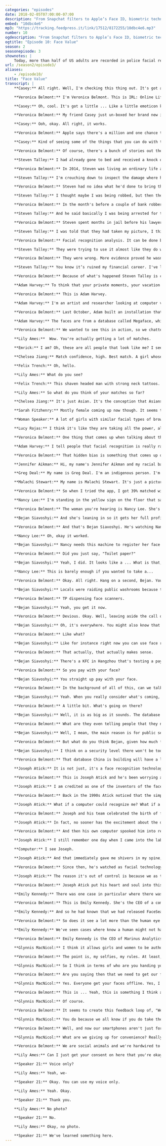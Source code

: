 ```yaml
---
categories: "episodes"
date: 2018-02-05T07:00:00-07:00
description: "From Snapchat filters to Apple’s Face ID, biometric technology plays a growing role in our everyday lives. What do we actually give up when we upload our face to these apps? Steven Talley shares his experience as a victim of mistaken identity. Joseph Atick, a forefather of facial recognition technology, reckons with its future. We head to to China, where biometric data is part of buying toilet paper. And artist Adam Harvey investigates how racial bias seeps into big data sets."
embed: "10dbc4e6"
mp3: "https://tracking.feedpress.it/link/17512/8172255/10dbc4e6.mp3"
number: 10
ogdescription: "From Snapchat filters to Apple’s Face ID, biometric technology plays a growing role in our everyday lives. What do we actually give up when we upload our face to these apps?"
ogtitle: "Episode 10: Face Value"
season: 2
seasonepisode: 3
shownotes: |
    Today, more than half of US adults are recorded in police facial recognition databases. For more on the far-reaching impact of facial recognition tech, [check out our blog](https://blog.mozilla.org/internetcitizen/2018/02/05/irl-face-the-future).
url: /season2/episode3/
aliases:
    - /episode10/
title: "Face Value"
transcript: |
    **Casey:** All right. Well, I'm checking this thing out. It's got a lot of plastic around it, but it's got one of those sweet little tabs to pull. Opening the box, it's got a picture of the phone in the nice new background. Turning it on now.

    **Veronica Belmont:** I'm Veronica Belmont. This is IRL: Online Life is Real Life, an original podcast from Mozilla.

    **Casey:** Oh, cool. It's got a little ... Like a little emoticon kind of looking around a circle as it fills up and it just says, "How to set up face ID. First, position your face in the camera frame. Then move your head in a circle to show all the angles of your face."

    **Veronica Belmont:** My friend Casey just un-boxed her brand new iPhone 10. It's the model that has facial recognition technology built in. Your face is now your password.

    **Casey:** Ooh, okay. All right, it works.

    **Veronica Belmont:** Apple says there's a million and one chance that someone else's face could unlock your phone. Great odds if you value security and privacy.

    **Casey:** Kind of seeing some of the things that you can do with the facial recognition have kind of brought me over to like ... I think that a lot of times, to be honest, I favor really cool technology over kind of being worried about privacy and that kind of stuff. If I'm not looking at the phone, it won't unlock, but that doesn't mean it can't be misused in the future, right?

    **Veronica Belmont:** Of course, there's a bunch of stories out there now of hackers fooling the software with complicated 3D printed masks, or of kids unlocking their parent's phones because they look alike. It's a bit like real life. I'm sure you've been mistaken for a different person once or twice. It's definitely happened to me before. Imagine this happening to you.

    **Steven Talley:** I had already gone to bed and received a knock on the door. We had a screen door there, so I could see an individual sitting on the other side, and he basically had mentioned that he had hit my vehicle, which was parked outside of the house.

    **Veronica Belmont:** In 2014, Steven was living an ordinary life as a financial broker in Denver. After answering the door, he followed the man outside.

    **Steven Talley:** I'm crouching down to inspect the damage where he's showing me he hit me, and I see these two cylindrical objects, which were flash bangs, and it was like a boom, boom, boom, boom, boom, boom, boom. Something like that. And I can kind of see, again, this gang of people. They looked like a bunch of Army men. They had big guns. I could see that. Obviously, I was scared to death.

    **Veronica Belmont:** Steven had no idea what he'd done to bring this on. He couldn't know that all of this was happening because he looked like someone else.

    **Steven Talley:** I thought maybe I was being robbed, but then they proceeded to basically beat me. On my lower back, my legs, my rib cage. There was a gentleman wearing the ubiquitous FBI windbreaker jacket we all see on TV.

    **Veronica Belmont:** In the month's before a couple of bank robberies had taken place in Denver. There was a video clip from a security camera and it played on the local news. Three people who thought it could be him phoned in a tip. His ex-wife told a detective the photographs he showed her looked like her ex-husband, so the cops came for him.

    **Steven Talley:** And he said basically I was being arrested for two armed bank robberies and assaulting a police officer.

    **Veronica Belmont:** Steven spent months in jail before his lawyer proved it wasn't him. Proved he was at work when the robberies took place. They let him go. A year goes by and then he's arrested again. This time, the cops were sure it was him.

    **Steven Talley:** I was told that they had taken my picture, I think it was my mugshot, and they compared it with either the stills or the video from the second bank robbery, and it was reviewed by experts in the FBI division that works with facial recognition analysis, and the agent came up with a match. Facial recognition analysis.

    **Veronica Belmont:** Facial recognition analysis. It can be done by people, as it was in this case at the FBI. It can be done with video cameras and computer software. Both can get it wrong. Yet, it's really easy to convince yourself that what you're looking at is who you're looking for.

    **Steven Talley:** They were trying to use it almost like they do with fingerprints, saying that you know the fingerprints don't lie, and that was their attitude.

    **Veronica Belmont:** They were wrong. More evidence proved he wasn't the suspect. Again, he was a free man, but the damage was done. You can't keep a job in the finance industry when you've been accused of robbing a bank.

    **Steven Talley:** You know it’s ruined my financial career. I've lost my security licenses and I've lost touch with my two kids that I haven't seen in almost three years now because of this issue of this incidence.

    **Veronica Belmont:** Because of what's happened Steven Talley is currently homeless. He's suing for $10 million. In Steven's case, the FBI relied on a specialized forensic team trained to examine facial images for patterns, but more than ever, we're turning to computers to do the heavy lifting. When we hand over that kind of data to technology, we're trusting the powers that be with terabytes of metadata that we've built up over the years. As these incredible new tools begin to influence both our offline and online lives, is your face still yours? Where does your identity end and someone else's intentions begin? Just like my pal, Casey, and her new iPhone, we can unlock our smartphones just by looking at them now. We use our faces online to turn ourselves into flower crowned anime characters, or talking poop emojis. Ever take a moment to think about how this kind of technology even gets built? You have to train the machine to learn what a face is. One way researchers do this is by scraping the internet for copyright-free face pics, like Flickr, for example. Or purchasing massive databases that have done this work already. That means if your face is on the web, it could be in one of these databases.

    **Adam Harvey:** To think that your private moments, your vacation photos, your graduation photos, are being used to help a security company train facial recognition, I think people should be aware of that.

    **Veronica Belmont:** This is Adam Harvey.

    **Adam Harvey:** I'm an artist and researcher looking at computer vision and the implications of facial recognition technology. Who's using my face and what are they doing with it? Is the question that nobody really has an answer to.

    **Veronica Belmont:** Last October, Adam built an installation that invited people to think about that question. It was part of an exhibition called The Glass Room. It was held in London and that's where we caught up with him. Here's how his project works. You stand in front of a camera and a monitor. Your face is scanned and then that scan is quickly compared to a database.

    **Adam Harvey:** The faces are from a database called Megaface, which is the largest publicly available facial recognition training base. It contains 672,000 identities and 4.7 million photos.

    **Veronica Belmont:** We wanted to see this in action, so we chatted up a few people as they gave it a spin.

    **Lily Ames:**  Wow. You're actually getting a lot of matches.

    **Emrick:** I am? Oh, these are all people that look like me? I see us putting some ethnicity into it and pulling up people maybe that think my cultural background might be. A guy who's of Islamic faith and I'm not Islamic. I looked like that when I was young.

    **Chelsea Jiang:** Match confidence, high. Best match. A girl whose eye's smaller than mine, nose as wide as mine, and mouth bigger than mine.

    **Felix Trench:** Oh, hello.

    **Lily Ames:** What do you see?

    **Felix Trench:** This shaven headed man with strong neck tattoos. I have no, no tattoos.

    **Lily Ames:** So what do you think of your matches so far?

    **Chelsea Jiang:** It's just Asian. It's the conception that Asians all look the same.

    **Sarah Fitzhenry:** Mostly female coming up now though. It seems to have figured out that I'm not a male. It's definitely unnervingly intelligent in terms of what it can pick up like it knows my race, basically, with no other cues apart from my face.

    **Woman Speaker:** A lot of girls with similar facial types of brown hair, brown eyes, big smiles. I got a beauty queen in there, so that's a victory.

    **Lucy Rojas:** I think it's like they are taking all the power, all the information and we aren't ... We don't know what happened with it, and it's really scary. I feel we don't have control of anything.

    **Veronica Belmont:** One thing that comes up when talking about this tech, is whether or not these systems have biases built into their algorithms. You heard some of that from the people interacting with Adam's project. The guy compared to images of, as he puts it, "Islamic-looking men." Or the women pointing out the, "All Asians look the same," stereotype.

    **Adam Harvey:** I tell people that facial recognition is really racial recognition, plus some additional metadata.

    **Veronica Belmont:** That hidden bias is something that comes up often. Have you tried Google's Arts and Culture app? It has a feature where it matches your face with portraits hanging in museums around the world. Google says it created this to encourage people to interact with art more regularly. Legit intentions and yeah, it's pretty fun too.

    **Jennifer Aikman:** Hi, my name's Jennifer Aikman and my racial background is Caucasian. Well, I downloaded the app, and I wasted a lot of time trying to adjust my face, and adjust the lighting, and to function without filters for once in my life. The portrait is of Democritus, which is this ancient Greek philosopher, but he's got this terrible expression. It looks like he's just fed on human flesh or something. It's very, very weird. The reason I matched with this guy, other than going into a spiral of low self-esteem, is I'm pale. I have dark hair. He's got arched eyebrows and so do I. I don't know, maybe I'm just really diluted, but maybe I do kind of look like this, because my daughter was like, "You guys look so much alike," so it was hurtful.

    **Greg Deal:** My name is Greg Deal. I'm an indigenous person. I'm a member of the Pyramid Lake Paiute Tribes in Nevada. The main match I got was Head of a Man by Vincent Van Gogh. My face I think is fatter than the image itself. His hair's short. His ears actually kind of stick out a bit as well, so that's also not like my face.

    **Malachi Stewart:** My name is Malachi Stewart. It's just a picture of an African-American woman with a hat on her head and a hoop earring. It looked nothing like me. My skin tones are really, really different, and facial features are really different. The only thing that was similar about us was that we were Black, and it kind of looked like a slave picture.

    **Veronica Belmont:** So when I tried the app, I got 39% matched with a-a work of art that looks very much like Beatrice Arthur from the Golden Girls. Amazing person, fantastic comedian. I'm 35, though, so I have to say that stung, that stung a little bit. As fun as it is to match your selfie to a painting, some of us are wondering if it's just a sneaky way for Google to capture our faces and use them to train their face detecting machines, well when you use the app it actually tells you this isn't the case Google says the data won’t be used for anything other than to match you to artwork  and that the app stores your selfie only for the time it takes to make that match, good to know, but then again does it matter if our photos and faces already exists on other google platforms? To quote a tweet from actor Alyssa Milano “anyone suspicious of just surrendering your facial recognition to google?” or are we confident that they already have that at this point.      Racial biases and software hiccups aside, this technology is being deployed around the world. In China, it's showing up in the strangest places and headed towards a future you might find alarming.

    **Nancy Lee:** I'm standing in the yellow sign on the floor that says, "Stand right here," and that green square is recognizing my face.

    **Veronica Belmont:** The woman you're hearing is Nancy Lee. She's in Beijing and she's standing in front of a facial recognition terminal.

    **Bejan Siavoshyi:** And she's leaning in so it gets her full profile.

    **Veronica Belmont:** And that's Bejan Siavoshyi. He's watching Nancy's face get scanned by the machine.

    **Nancy Lee:** Oh, okay it worked.

    **Bejan Siavoshyi:** Nancy needs this machine to register her face so that she can get some toilet paper.

    **Veronica Belmont:** Did you just say, "Toilet paper?"

    **Bejan Siavoshyi:** Yeah, I did. It looks like a ... What is that, like arm's length? What would you say that is about?

    **Nancy Lee:** This is barely enough if you wanted to take a...

    **Veronica Belmont:** Okay. All right. Hang on a second, Bejan. You did say this was going to be weird, but scanning your face for toilet paper? Why is this a thing?

    **Bejan Siavoshyi:** Locals were raiding public washrooms because they were stocked with free toilet paper, so to deter thefts ...

    **Veronica Belmont:** TP dispensing face scanners.

    **Bejan Siavoshyi:** Yeah, you get it now.

    **Veronica Belmont:** Devious. Okay. Well, leaving aside the call of nature nightmares this can pose, if Chinese citizens are used to using facial recognition for something like that, then by this point the technology must be becoming widespread?

    **Bejan Siavoshyi:** Oh, it's everywhere. You might also know that in China there's something like 690 million smartphone users and more and more facial technology is being baked into the process.

    **Veronica Belmont:** Like what?

    **Bejan Siavoshyi:** Like for instance right now you can use face recognition to make sure that the cab you hailed is a registered driver with the app you hailed it through.

    **Veronica Belmont:** That actually, that actually makes sense.

    **Bejan Siavoshyi:** There's a KFC in Hangzhou that's testing a payment system where you smile into a camera and out pops your meal.

    **Veronica Belmont:** So you pay with your face?

    **Bejan Siavoshyi:** You straight up pay with your face.

    **Veronica Belmont:** In the background of all of this, can we talk about these much bigger and more serious conversations about the government using this technology? I mean, it's not just all taxi drivers and fast-food.

    **Bejan Siavoshyi:** Yeah. When you really consider what's coming, it's nothing. I mean, you might have heard about the massive face ID database that China's building.

    **Veronica Belmont:** A little bit. What's going on there?

    **Bejan Siavoshyi:** Well, it is as big as it sounds. The database will contain the faces of every single Chinese citizen. That is 1.3 billion of them. I mean, they're planning a system that can match a person's face to his or her photo ID within three seconds and with 90% accuracy, and they want this all in place by the year 2020.

    **Veronica Belmont:** What are they even telling people that they need this for?

    **Bejan Siavoshyi:** Well, I mean, the main reason is for public security and there's definitely a case for that, but the flip side of that is people are worried that the system could be used to stamp out what the government considers dissent.

    **Veronica Belmont:** But what do you think Bejan, given how much facial recognition technology seems to be everywhere there, do you think that people are more willing to accept this kind of surveillance than perhaps somewhere else?

    **Bejan Siavoshyi:** I think on a security level there won't be too much pushback, but if this system starts to really impede privacy, then I do think that people will take issue in some way.

    **Veronica Belmont:** That database China is building will have a lot of material to play with. They've got more than 170 million security cameras in China and millions of them have facial recognition technology built right in. There's another 450 million cameras in the next few years. They're calling it Skynet, little on the nose folks. When our governments and corporations start getting grabby with our faces, the line between wow and whoa can get pretty blurry.

    **Joseph Atick:** It is not just, it's a face recognition technology under control. It now has become a face recognition technology out of control.

    **Veronica Belmont:** This is Joseph Atick and he's been worrying about where all this face tech is going since pretty much the beginning. Good reason for that.

    **Joseph Atick:** I am credited as one of the inventors of the face recognition technology in the early 90s and one of the founding fathers of the biometric industry.

    **Veronica Belmont:** Back in the 1990s Atick noticed that the simple human act of recognizing faces was easy for a baby, and near impossible for a computer. So he wondered ...

    **Joseph Atick:** What if a computer could recognize me? What if a door could recognize me? What if all of these barriers in our life could start recognizing who they are securely and conveniently? What will they do? Of course, today, all of this is happening and it's exciting to see essentially almost 25 to 30 years of work went into it to get us to this point, but back then that was a dream.

    **Veronica Belmont:** Joseph and his team celebrated the birth of facial recognition, but just as Dr. Frankenstein found out the hard way, technological dreams have a funny way of turning into nightmares.

    **Joseph Atick:** In fact, no sooner has the excitement about the discovery of how face recognition by a computer works, we started to recognize the flip side of the coin. The power of a computer to recognize you when you perhaps don't want to be recognized.

    **Veronica Belmont:** And then his own computer spooked him into reconsidering what he'd done.

    **Joseph Atick:** I still remember one day when I came into the lab, and I turned on the light, and I walked into my office not even thinking about face recognition, and of course my computer was on, and the camera was on, and I heard this metallic voice which announced, "I see Joseph."

    **Computer:** I see Joseph.

    **Joseph Atick:** And that immediately gave me shivers in my spine, because I was not aware, I was not thinking that it was going to do that.

    **Veronica Belmont:** Since then, he's watched as facial technology has become more and more influential. And for him, more and more unsettling.

    **Joseph Atick:** The reason it's out of control is because we as the consumers, we as the people online are feeding this massive beast with the ability to recognize us all. I never imagined the day would come where we would be volunteering our facial images to teach a machine to recognize us anywhere at any time. The linkage between your offline personality and your online personality can now be possible. Cameras on the street can recognize me, but they can link me to my online activity. They will know exactly how much I'm worth. They know what kind of things I like to buy and obviously they can start targeting me for nefarious reasons, or for commercial reasons. I mean, is that the world we want to live in?

    **Veronica Belmont:** Joseph Atick put his heart and soul into this tech, but it sounds like he's wondering if he should've put more thought into what he built. I'm Veronica Belmont and this is IRL: Online Life is Real Life. So yes, this face tech stuff can inspire that big brother is watching feeling, but with any digital-aged marvel, it all comes down to human choices, what we do with it. Sometimes it can bring light to dark places.

    **Emily Kennedy:** There was one case in particular where there was a law enforcement agent who came across a news article about a young girl who was missing and she was believed to be sold online for sex.

    **Veronica Belmont:** This is Emily Kennedy. She's the CEO of a company called Marinus Analytics. Their facial recognition software is called FaceSearch.

    **Emily Kennedy:** And so he had known that we had released FaceSearch just a couple days before, and so he took her photo that was in the news article, just a simple photo of the girl, and he uploaded it to FaceSearch, and within a few seconds he received a 93% match. They were able to confirm that it was her and they made an appointment with her and were able to go out and pretty immediately go out, rescue her, and also arrest two of her traffickers for human trafficking.

    **Veronica Belmont:** So does it see a lot more than the human eye can see, or is it just more of a speed kind of thing?

    **Emily Kennedy:** We've seen cases where know a human might not have put the two together, but when FaceSearch gives you that result, and then you look into it, and you say, "Yep, everything else matches," then you can kind of see where it might be the same person.

    **Veronica Belmont:** Emily Kennedy is the CEO of Marinus Analytics. Sometimes being found, being identified is what matters most. Even something as simple as a selfie can be an important act of self-expression. Glynnis MacNicol has spent a lot of time thinking about women and selfies. In particular, how they've become a crossroads for a self-expression and corporate interests.

    **Glynnis MacNicol:** I think it allows girls and women to be authors of their own stories, to decide what image they want to put out there, what they want to say about themselves, and how they want to say it. And I think that is very new in the history of humankind essentially and very, very powerful. So I think that's an important development that gets trivialized in conversations about how selfies promote narcissism, or they're silly.

    **Veronica Belmont:** The point is, my selfies, my rules. At least, I think it is. She wonders if while we're having all this fun on the selfie stage, we're not noticing the creep behind the curtain.

    **Glynnis MacNicol:** So I think in terms of who are you handing your image over to, and how does it benefit them, and how does it benefit you, is an important question we need to continually be asking ourselves.

    **Veronica Belmont:** Are you saying then that we need to get our faces off the internet altogether?

    **Glynnis MacNicol:** Yes. Everyone get your faces offline. Yes, I can't ... What evidence is there that this is a good idea? I mean, really? Is there literally any evidence that this is going to benefit us? Let me ask you, why would you post a selfie?

    **Veronica Belmont:** This is ... Yeah, this is something I think about a lot actually, because I have noticed on Instagram, and Facebook, that I get a ton more likes or hearts if I post a selfie, versus a photo of something I just think is cool.

    **Glynnis MacNicol:** Of course.

    **Veronica Belmont:** It seems to create this feedback loop of, "Well, I know I'm going to get more attention if I post a selfie, and that feels good, but I also want to be able to get the same amount of accolades, I guess, for something that is not my face, that I think is cool and actually want to share."

    **Glynnis MacNicol:** You do because we all know if you do take the picture, you're going to get that immediate rush of everybody loves you, and it's so ... I think it's dangerous and complicated.

    **Veronica Belmont:** Well, and now our smartphones aren't just for selfies. We actually can use our face to unlock them. It's a very seamless kind of process.

    **Glynnis MacNicol:** What are we giving up for convenience? Really? Is this really necessary to open your phone with your face? Is it that much of a trial to type in six numbers? I don't think so. I don't think that ... I think we're trading off a lot for convenience and novelty, and I think we've traded it off so quickly and without a great deal of thought, so yeah.

    **Veronica Belmont:** We are social animals and we're hardwired to share. In an online world, that means sharing a lot of ourselves, even our faces and not just once, thousands of times. It means reveling in Instagram filters. It means liking snaps of your girlfriend's new haircut and scrolling endlessly through your ex-boyfriends photos. And yes, it also means worrying about the mountains of data that are piled up in the meantime. Data that trains machines to see us better and better. Navigating all that with happy faces, sad faces, angry faces, smiling cat with heart eyes faces, it's what it means to have an online identity. So here's looking at you kid, whether you realize it or not. Hey, remember how I mentioned Adam Harvey's exhibit was part of something called The Glass Room? Think of The Glass Room as a tech shop crossed with a public service announcement and an art gallery. It's a gateway to talking about having a healthier online life and Mozilla was a sponsor. Adam's project was called MegaPixels. We took a few pictures of the installation, so you can check out what it looked like. Find those and more info about Glass Room by looking up the show notes to this episode on the website, IRLPodcast.org. IRL is an original podcast from Mozilla, the nonprofit behind the all-new Firefox browser. I'm Veronica Belmont, see you online. Until we catch up again, IRL.

    **Lily Ames:** Can I just get your consent on here that you're okay, us using your voice for the Mozilla podcast?

    **Speaker 21:** Voice only?

    **Lily Ames:** Yeah, we-

    **Speaker 21:** Okay. You can use my voice only.

    **Lily Ames:** Yeah. Okay.

    **Speaker 21:** Thank you.

    **Lily Ames:** No photo?

    **Speaker 21:** No.

    **Lily Ames:** Okay, no photo.

    **Speaker 21:** We've learned something here.
---
```

